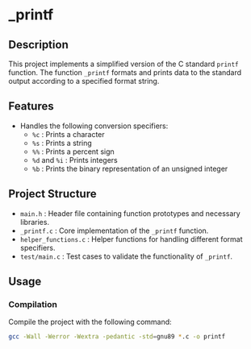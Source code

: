 # _printf

## Description
This project implements a simplified version of the C standard `printf` function. The function `_printf` formats and prints data to the standard output according to a specified format string.

## Features
- Handles the following conversion specifiers:
  - `%c` : Prints a character
  - `%s` : Prints a string
  - `%%` : Prints a percent sign
  - `%d` and `%i` : Prints integers
  - `%b` : Prints the binary representation of an unsigned integer

## Project Structure
- `main.h` : Header file containing function prototypes and necessary libraries.
- `_printf.c` : Core implementation of the `_printf` function.
- `helper_functions.c` : Helper functions for handling different format specifiers.
- `test/main.c` : Test cases to validate the functionality of `_printf`.

## Usage
### Compilation
Compile the project with the following command:
```sh
gcc -Wall -Werror -Wextra -pedantic -std=gnu89 *.c -o printf
